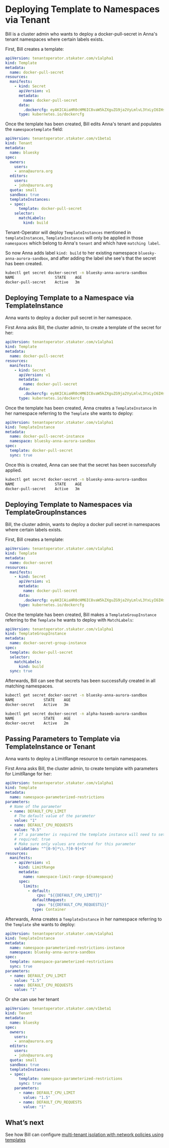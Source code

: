 # Deploying Template to Namespaces via Tenant

Bill is a cluster admin who wants to deploy a docker-pull-secret in Anna's tenant namespaces where certain labels exists.

First, Bill creates a template:

```yaml
apiVersion: tenantoperator.stakater.com/v1alpha1
kind: Template
metadata:
  name: docker-pull-secret
resources:
  manifests:
    - kind: Secret
      apiVersion: v1
      metadata:
        name: docker-pull-secret
      data:
        .dockercfg: eyAKICAiaHR0cHM6IC8vaW5kZXguZG9ja2VyLmlvL3YxLyI6IHsgImF1dGgiOiAiYzNSaGEyRjBaWEk2VjI5M1YyaGhkRUZIY21WaGRGQmhjM04zYjNKayJ9Cn0K
      type: kubernetes.io/dockercfg
```

Once the template has been created, Bill edits Anna's tenant and populates the `namespacetemplate` field:

```yaml
apiVersion: tenantoperator.stakater.com/v1beta1
kind: Tenant
metadata:
  name: bluesky
spec:
  owners:
    users:
    - anna@aurora.org
  editors:
    users:
    - john@aurora.org
  quota: small
  sandbox: true
  templateInstances:
  - spec:
      template: docker-pull-secret
    selector:
      matchLabels:
        kind: build
```

Tenant-Operator will deploy `TemplateInstances` mentioned in `templateInstances`, `TemplateInstances` will only be applied in those `namespaces` which belong to Anna's `tenant` and which have `matching label`.

So now Anna adds label `kind: build` to her existing namespace `bluesky-anna-aurora-sandbox`, and after adding the label she see's that the secret has been created.

```bash
kubectl get secret docker-secret -n bluesky-anna-aurora-sandbox
NAME                  STATE    AGE
docker-pull-secret    Active   3m
```

## Deploying Template to a Namespace via TemplateInstance

Anna wants to deploy a docker pull secret in her namespace.

First Anna asks Bill, the cluster admin, to create a template of the secret for her:

```yaml
apiVersion: tenantoperator.stakater.com/v1alpha1
kind: Template
metadata:
  name: docker-pull-secret
resources:
  manifests:
    - kind: Secret
      apiVersion: v1
      metadata:
        name: docker-pull-secret
      data:
        .dockercfg: eyAKICAiaHR0cHM6IC8vaW5kZXguZG9ja2VyLmlvL3YxLyI6IHsgImF1dGgiOiAiYzNSaGEyRjBaWEk2VjI5M1YyaGhkRUZIY21WaGRGQmhjM04zYjNKayJ9Cn0K
      type: kubernetes.io/dockercfg
```

Once the template has been created, Anna creates a `TemplateInstance` in her namespace referring to the `Template` she wants to deploy:

```yaml
apiVersion: tenantoperator.stakater.com/v1alpha1
kind: TemplateInstance
metadata:
  name: docker-pull-secret-instance
  namespace: bluesky-anna-aurora-sandbox
spec:
  template: docker-pull-secret
  sync: true
```

Once this is created, Anna can see that the secret has been successfully applied.

```bash
kubectl get secret docker-secret -n bluesky-anna-aurora-sandbox
NAME                  STATE    AGE
docker-pull-secret    Active   3m
```

## Deploying Template to Namespaces via TemplateGroupInstances

Bill, the cluster admin, wants to deploy a docker pull secret in namespaces where certain labels exists.

First, Bill creates a template:

```yaml
apiVersion: tenantoperator.stakater.com/v1alpha1
kind: Template
metadata:
  name: docker-secret
resources:
  manifests:
    - kind: Secret
      apiVersion: v1
      metadata:
        name: docker-pull-secret
      data:
        .dockercfg: eyAKICAiaHR0cHM6IC8vaW5kZXguZG9ja2VyLmlvL3YxLyI6IHsgImF1dGgiOiAiYzNSaGEyRjBaWEk2VjI5M1YyaGhkRUZIY21WaGRGQmhjM04zYjNKayJ9Cn0K
      type: kubernetes.io/dockercfg
```

Once the template has been created, Bill makes a `TemplateGroupInstance` referring to the `Template` he wants to deploy with `MatchLabels`:

```yaml
apiVersion: tenantoperator.stakater.com/v1alpha1
kind: TemplateGroupInstance
metadata:
  name: docker-secret-group-instance
spec:
  template: docker-pull-secret
  selector:
    matchLabels:
      kind: build
  sync: true
```

Afterwards, Bill can see that secrets has been successfully created in all matching namespaces.

```bash
kubectl get secret docker-secret -n bluesky-anna-aurora-sandbox
NAME             STATE    AGE
docker-secret    Active   3m

kubectl get secret docker-secret -n alpha-haseeb-aurora-sandbox
NAME             STATE    AGE
docker-secret    Active   2m
```

## Passing Parameters to Template via TemplateInstance or Tenant

Anna wants to deploy a LimitRange resource to certain namespaces.

First Anna asks Bill, the cluster admin, to create template with parameters for LimitRange for her:

```yaml
apiVersion: tenantoperator.stakater.com/v1alpha1
kind: Template
metadata:
  name: namespace-parameterized-restrictions
parameters:
  # Name of the parameter
  - name: DEFAULT_CPU_LIMIT
    # The default value of the parameter
    value: "1"
  - name: DEFAULT_CPU_REQUESTS
    value: "0.5"
    # If a parameter is required the template instance will need to set it
    # required: true
    # Make sure only values are entered for this parameter
    validation: "^[0-9]*\\.?[0-9]+$"
resources:
  manifests:
    - apiVersion: v1
      kind: LimitRange
      metadata:
        name: namespace-limit-range-${namespace}
      spec:
        limits:
          - default:
              cpu: "${{DEFAULT_CPU_LIMIT}}"
            defaultRequest:
              cpu: "${{DEFAULT_CPU_REQUESTS}}"
            type: Container
```

Afterwards, Anna creates a `TemplateInstance` in her namespace referring to the `Template` she wants to deploy:

```yaml
apiVersion: tenantoperator.stakater.com/v1alpha1
kind: TemplateInstance
metadata:
  name: namespace-parameterized-restrictions-instance
  namespace: bluesky-anna-aurora-sandbox
spec:
  template: namespace-parameterized-restrictions
  sync: true
parameters:
  - name: DEFAULT_CPU_LIMIT
    value: "1.5"
  - name: DEFAULT_CPU_REQUESTS
    value: "1"
```

Or she can use her tenant

```yaml
apiVersion: tenantoperator.stakater.com/v1beta1
kind: Tenant
metadata:
  name: bluesky
spec:
  owners:
    users:
    - anna@aurora.org
  editors:
    users:
    - john@aurora.org
  quota: small
  sandbox: true
  templateInstances:
  - spec:
      template: namespace-parameterized-restrictions
      sync: true
    parameters:
      - name: DEFAULT_CPU_LIMIT
        value: "1.5"
      - name: DEFAULT_CPU_REQUESTS
        value: "1"
```

## What’s next

See how Bill can configure [multi-tenant isolation with network policies using templates](./configuring-multitenant-network-isolation.html)